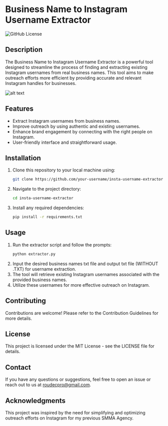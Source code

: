 # Business Name to Instagram Username Extractor

![GitHub License](https://img.shields.io/badge/license-MIT-blue.svg)

## Description

The Business Name to Instagram Username Extractor is a powerful tool designed to streamline the process of finding and extracting existing Instagram usernames from real business names. This tool aims to make outreach efforts more efficient by providing accurate and relevant Instagram handles for businesses.

![alt text]([http://url/to/img.png](https://ibb.co/H4Tf2rD))

## Features

- Extract Instagram usernames from business names.
- Improve outreach by using authentic and existing usernames.
- Enhance brand engagement by connecting with the right people on Instagram.
- User-friendly interface and straightforward usage.

## Installation

1. Clone this repository to your local machine using:

   ```bash
   git clone https://github.com/your-username/insta-username-extractor.git
   
2. Navigate to the project directory:
   
   ```bash
   cd insta-username-extractor

4. Install any required dependencies:

   ```bash
   pip install -r requirements.txt

## Usage

1. Run the extractor script and follow the prompts:
   ```bash
   python extractor.py
3. Input the desired business names txt file and output txt file (WITHOUT .TXT) for username extraction.
4. The tool will retrieve existing Instagram usernames associated with the provided business names.
5. Utilize these usernames for more effective outreach on Instagram.

## Contributing

Contributions are welcome! Please refer to the Contribution Guidelines for more details.

## License

This project is licensed under the MIT License - see the LICENSE file for details.

## Contact

If you have any questions or suggestions, feel free to open an issue or reach out to us at roudecpro@gmail.com.

## Acknowledgments

This project was inspired by the need for simplifying and optimizing outreach efforts on Instagram for my previous SMMA Agency.
